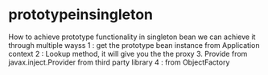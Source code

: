 # prototypeinsingleton

How to achieve prototype functionality in singleton bean 
we can achieve it through multiple wayss
1 : get the prototype bean instance from Application context
2 : Lookup method, it will give you the the proxy
3. Provide from javax.inject.Provider from third party library
4 : from ObjectFactory
